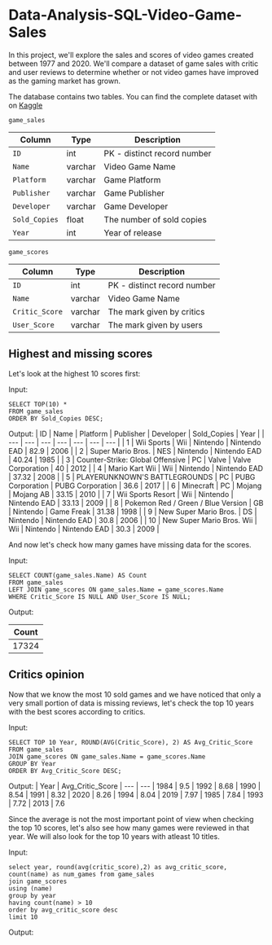 # Data-Analysis-SQL-Video-Game-Sales

In this project, we'll explore the sales and scores of video games created between 1977 and 2020. We'll compare a dataset of game sales with critic and user reviews to determine whether or not video games have improved as the gaming market has grown.

The database contains two tables. You can find the complete dataset with on [Kaggle](https://www.kaggle.com/datasets/holmjason2/videogamedata?resource=download)

`game_sales`

| Column | Type | Description |
| --- | --- | --- |
| `ID` | int | PK - distinct record number | 
| `Name` | varchar | Video Game Name |
| `Platform` | varchar | Game Platform |
| `Publisher` | varchar | Game Publisher |
| `Developer` | varchar | Game Developer |
| `Sold_Copies` | float | The number of sold copies |
| `Year` | int | Year of release |


`game_scores`

| Column | Type | Description |
| --- | --- | --- |
| `ID` | int | PK - distinct record number | 
| `Name` | varchar | Video Game Name |
| `Critic_Score` | varchar | The mark given by critics |
| `User_Score` | varchar | The mark given by users |

## Highest and missing scores

Let's look at the highest 10 scores first:

Input:
```
SELECT TOP(10) *
FROM game_sales
ORDER BY Sold_Copies DESC;
```

Output:
| ID	| Name	| Platform	| Publisher	| Developer	| Sold_Copies	| Year |
| ---	| ---	| ---	| ---	| ---	| ---	| --- |
| 1	| Wii Sports	| Wii	| Nintendo	| Nintendo EAD	| 82.9	| 2006 |
| 2	| Super Mario Bros.	| NES	| Nintendo	| Nintendo EAD	| 40.24	| 1985 |
| 3	| Counter-Strike: Global Offensive	| PC	| Valve	| Valve Corporation	| 40	| 2012 |
| 4	| Mario Kart Wii	| Wii	| Nintendo	| Nintendo EAD	| 37.32	| 2008 |
| 5	| PLAYERUNKNOWN'S BATTLEGROUNDS	| PC	| PUBG Corporation	| PUBG Corporation	| 36.6	| 2017 |
| 6	| Minecraft	| PC	| Mojang	| Mojang AB	| 33.15	| 2010 |
| 7	| Wii Sports Resort	| Wii	| Nintendo	| Nintendo EAD	| 33.13	| 2009 |
| 8	| Pokemon Red / Green / Blue Version	| GB	| Nintendo	| Game Freak	| 31.38	| 1998 |
| 9	| New Super Mario Bros.	| DS	| Nintendo	| Nintendo EAD	| 30.8	| 2006 |
| 10 | New Super Mario Bros. Wii	| Wii	| Nintendo	| Nintendo EAD	| 30.3	| 2009 |




And now let's check how many games have missing data for the scores.

Input:
```
SELECT COUNT(game_sales.Name) AS Count
FROM game_sales
LEFT JOIN game_scores ON game_sales.Name = game_scores.Name
WHERE Critic_Score IS NULL AND User_Score IS NULL;
```

Output:

| Count |
| --- |
| 17324 |



## Critics opinion

Now that we know the most 10 sold games and we have noticed that only a very small portion of data is missing reviews, let's check the top 10 years with the best scores according to critics.

Input:
```
SELECT TOP 10 Year, ROUND(AVG(Critic_Score), 2) AS Avg_Critic_Score
FROM game_sales
JOIN game_scores ON game_sales.Name = game_scores.Name
GROUP BY Year
ORDER BY Avg_Critic_Score DESC;
```
Output:
| Year	| Avg_Critic_Score
| ---	| ---
| 1984	| 9.5
| 1992	| 8.68
| 1990	| 8.54
| 1991	| 8.32
| 2020	| 8.26
| 1994	| 8.04
| 2019	| 7.97
| 1985	| 7.84
| 1993	| 7.72
| 2013	| 7.6


Since the average is not the most important point of view when checking the top 10 scores, let's also see how many games were reviewed in that year. We will also look for the top 10 years with atleast 10 titles.

Input:
```
select year, round(avg(critic_score),2) as avg_critic_score, count(name) as num_games from game_sales
join game_scores
using (name)
group by year
having count(name) > 10
order by avg_critic_score desc
limit 10
```

Output:


